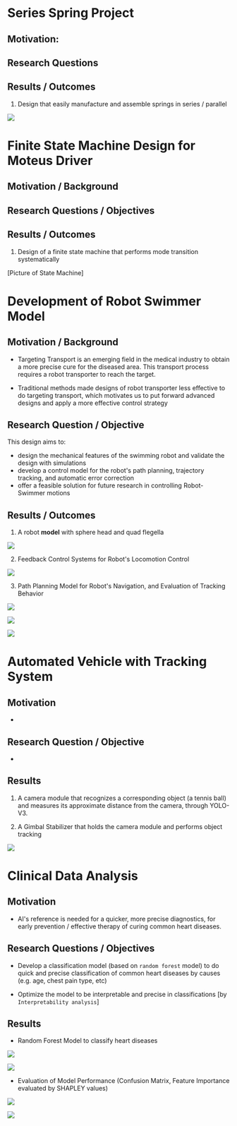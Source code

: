 # Series Spring Project

## Motivation: 



## Research Questions 



## Results / Outcomes 

1. Design that easily manufacture and assemble springs in series / parallel

![](./images/portfolio/SeriesSpring_CAD.png)


# Finite State Machine Design for Moteus Driver

## Motivation / Background



## Research Questions / Objectives



## Results / Outcomes 

1. Design of a finite state machine that performs mode transition systematically

[Picture of State Machine]

# Development of Robot Swimmer Model

## Motivation / Background

- Targeting Transport is an emerging field in the medical industry to obtain a more precise cure for the diseased area. This transport process requires a robot transporter to reach the target.

- Traditional methods made designs of robot transporter less effective to do targeting transport, which motivates us to put forward advanced designs and apply a more effective control strategy

## Research Question / Objective

This design aims to:

- design the mechanical features of the swimming robot and validate the design with simulations
- develop a control model for the robot's path planning, trajectory tracking, and automatic error correction
- offer a feasible solution for future research in controlling Robot-Swimmer motions 

## Results / Outcomes

1. A robot **model** with sphere head and quad flegella

![](./images/portfolio/overview%20new.png)

2. Feedback Control Systems for Robot's Locomotion Control

![](./images/portfolio/fig01_TrackingBehavior.png)

3. Path Planning Model for Robot's Navigation, and Evaluation of Tracking Behavior

![](./images/portfolio/Route_Result.png)

![](./images/portfolio/fig23.png)

![](./images/portfolio/fig56.png)



# Automated Vehicle with Tracking System

## Motivation

- 

## Research Question / Objective

- 

## Results

1. A camera module that recognizes a corresponding object (a tennis ball) and measures its approximate distance from the camera, through YOLO-V3. 


2. A Gimbal Stabilizer that holds the camera module and performs object tracking


![](./images/portfolio/Gimbal_Stabilizer.gif)

# Clinical Data Analysis

## Motivation

- AI's reference is needed for a quicker, more precise diagnostics, for early prevention / effective therapy of curing common heart diseases. 

## Research Questions / Objectives

- Develop a classification model (based on `random forest` model) to do quick and precise classification of common heart diseases by causes (e.g. age, chest pain type, etc)

- Optimize the model to be interpretable and precise in classifications [by `Interpretability analysis`]

## Results

- Random Forest Model to classify heart diseases

![](./images/portfolio/Decision_Tree.png)

![](./images/portfolio/Feature_Importance.png)

- Evaluation of Model Performance (Confusion Matrix, Feature Importance evaluated by SHAPLEY values)

![](./images/portfolio/Confusion_Matrix.png)

![](./images/portfolio/SHAPLEY.png)

